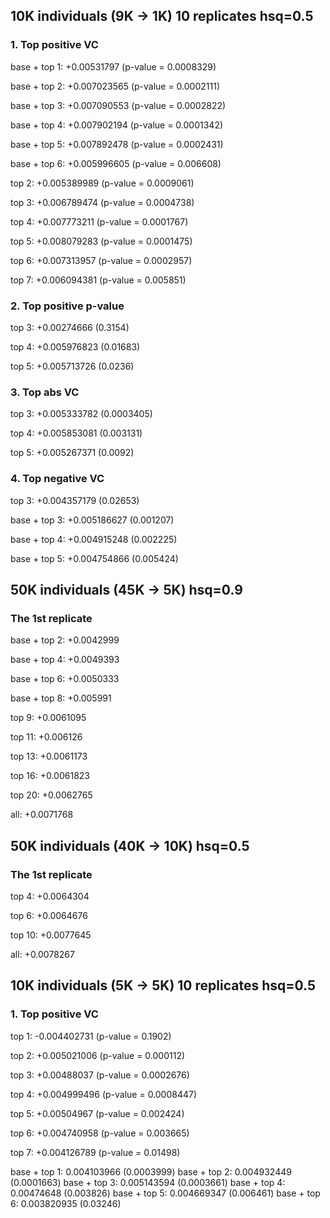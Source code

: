 ## 10K individuals (9K -> 1K) 10 replicates hsq=0.5
### 1. Top positive VC
base + top 1: +0.00531797 (p-value = 0.0008329)

base + top 2: +0.007023565 (p-value = 0.0002111)

base + top 3: +0.007090553 (p-value = 0.0002822)

base + top 4: +0.007902194 (p-value = 0.0001342)

base + top 5: +0.007892478 (p-value = 0.0002431)

base + top 6: +0.005996605 (p-value = 0.006608)


top 2: +0.005389989 (p-value = 0.0009061)

top 3: +0.006789474 (p-value = 0.0004738)

top 4: +0.007773211 (p-value = 0.0001767)

top 5: +0.008079283 (p-value = 0.0001475)

top 6: +0.007313957 (p-value = 0.0002957)

top 7: +0.006094381 (p-value = 0.005851)


### 2. Top positive p-value
top 3: +0.00274666 (0.3154)

top 4: +0.005976823 (0.01683)

top 5: +0.005713726 (0.0236)

### 3. Top abs VC
top 3: +0.005333782 (0.0003405)

top 4: +0.005853081 (0.003131)

top 5: +0.005267371 (0.0092)

### 4. Top negative VC
top 3: +0.004357179 (0.02653)

base + top 3: +0.005186627 (0.001207)

base + top 4: +0.004915248 (0.002225)

base + top 5: +0.004754866 (0.005424)

## 50K individuals (45K -> 5K) hsq=0.9
### The 1st replicate
base + top 2: +0.0042999

base + top 4: +0.0049393

base + top 6: +0.0050333

base + top 8: +0.005991

top 9: +0.0061095

top 11: +0.006126

top 13: +0.0061173

top 16: +0.0061823

top 20: +0.0062765

all: +0.0071768

## 50K individuals (40K -> 10K) hsq=0.5
### The 1st replicate
top 4: +0.0064304

top 6: +0.0064676

top 10: +0.0077645

all: +0.0078267

## 10K individuals (5K -> 5K) 10 replicates hsq=0.5
### 1. Top positive VC
top 1: -0.004402731 (p-value = 0.1902)

top 2: +0.005021006 (p-value = 0.000112)

top 3: +0.00488037 (p-value = 0.0002676)

top 4: +0.004999496 (p-value = 0.0008447)

top 5: +0.00504967 (p-value = 0.002424)

top 6: +0.004740958 (p-value = 0.003665)

top 7: +0.004126789 (p-value = 0.01498)

base + top 1: 0.004103966 (0.0003999)
base + top 2: 0.004932449 (0.0001663)
base + top 3: 0.005143594 (0.0003661)
base + top 4: 0.00474648 (0.003826)
base + top 5: 0.004669347 (0.006461)
base + top 6: 0.003820935 (0.03246)
